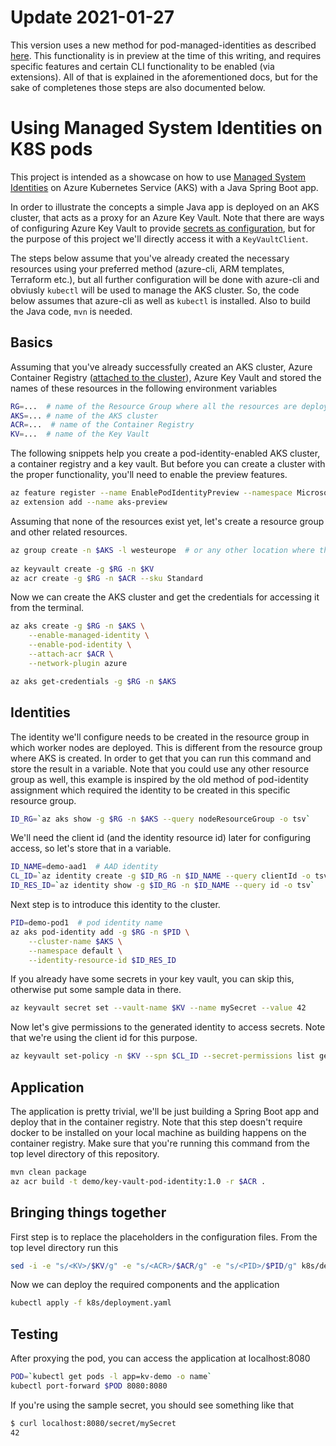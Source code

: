 # Update 2021-01-27 

This version uses a new method for pod-managed-identities as described [here](https://docs.microsoft.com/en-us/azure/aks/use-azure-ad-pod-identity). This functionality is in preview at the time of this writing, and requires specific features and certain CLI functionality to be enabled (via extensions). All of that is explained in the aforementioned docs, but for the sake of completenes those steps are also documented below.

# Using Managed System Identities on K8S pods

This project is intended as a showcase on how to use [Managed System Identities](https://docs.microsoft.com/en-us/azure/active-directory/managed-identities-azure-resources/overview) on Azure Kubernetes Service (AKS) with a Java Spring Boot app. 

In order to illustrate the concepts a simple Java app is deployed on an AKS cluster, that acts as a proxy for an Azure Key Vault. Note that there are ways of configuring Azure Key Vault to provide [secrets as configuration](https://docs.microsoft.com/en-us/azure/java/spring-framework/configure-spring-boot-starter-java-app-with-azure-key-vault), but for the purpose of this project we'll directly access it with a `KeyVaultClient`.

The steps below assume that you've already created the necessary resources using your preferred method (azure-cli, ARM templates, Terraform etc.), but all further configuration will be done with azure-cli and obviusly `kubectl` will be used to manage the AKS cluster. So, the code below assumes that azure-cli as well as `kubectl` is installed. Also to build the Java code, `mvn` is needed.

## Basics

Assuming that you've already successfully created an AKS cluster, Azure Container Registry ([attached to the cluster](https://docs.microsoft.com/en-us/azure/aks/cluster-container-registry-integration)), Azure Key Vault and stored the names of these resources in the following environment variables

```bash
RG=...  # name of the Resource Group where all the resources are deployed
AKS=... # name of the AKS cluster
ACR=...  # name of the Container Registry
KV=...  # name of the Key Vault
```

The following snippets help you create a pod-identity-enabled AKS cluster, a container registry and a key vault. But before you can create a cluster with the proper functionality, you'll need to enable the preview features.

```bash
az feature register --name EnablePodIdentityPreview --namespace Microsoft.ContainerService
az extension add --name aks-preview
```

Assuming that none of the resources exist yet, let's create a resource group and other related resources.

```bash
az group create -n $AKS -l westeurope  # or any other location where the resources are supported
 
az keyvault create -g $RG -n $KV 
az acr create -g $RG -n $ACR --sku Standard
```

Now we can create the AKS cluster and get the credentials for accessing it from the terminal.

```bash
az aks create -g $RG -n $AKS \
    --enable-managed-identity \
    --enable-pod-identity \
    --attach-acr $ACR \
    --network-plugin azure

az aks get-credentials -g $RG -n $AKS
```


## Identities

The identity we'll configure needs to be created in the resource group in which worker nodes are deployed. This is different from the resource group where AKS is created. In order to get that you can run this command and store the result in a variable. Note that you could use any other resource group as well, this example is inspired by the old method of pod-identity assignment which required the identity to be created in this specific resource group.

```bash
ID_RG=`az aks show -g $RG -n $AKS --query nodeResourceGroup -o tsv`
```

We'll need the client id (and the identity resource id) later for configuring access, so let's store that in a variable.

```bash
ID_NAME=demo-aad1  # AAD identity
CL_ID=`az identity create -g $ID_RG -n $ID_NAME --query clientId -o tsv`
ID_RES_ID=`az identity show -g $ID_RG -n $ID_NAME --query id -o tsv`
```

Next step is to introduce this identity to the cluster.

```bash
PID=demo-pod1  # pod identity name
az aks pod-identity add -g $RG -n $PID \
    --cluster-name $AKS \
    --namespace default \
    --identity-resource-id $ID_RES_ID
```

If you already have some secrets in your key vault, you can skip this, otherwise put some sample data in there.

```bash
az keyvault secret set --vault-name $KV --name mySecret --value 42
```

Now let's give permissions to the generated identity to access secrets. Note that we're using the client id for this purpose. 

```bash
az keyvault set-policy -n $KV --spn $CL_ID --secret-permissions list get
```

## Application

The application is pretty trivial, we'll be just building a Spring Boot app and deploy that in the container registry. Note that this step doesn't require docker to be installed on your local machine as building happens on the container registry. Make sure that you're running this command from the top level directory of this repository.

```bash
mvn clean package
az acr build -t demo/key-vault-pod-identity:1.0 -r $ACR .
```

## Bringing things together

First step is to replace the placeholders in the configuration files. From the top level directory run this

```bash
sed -i -e "s/<KV>/$KV/g" -e "s/<ACR>/$ACR/g" -e "s/<PID>/$PID/g" k8s/deployment.yaml
```

Now we can deploy the required components and the application
```bash
kubectl apply -f k8s/deployment.yaml
```

## Testing

After proxying the pod, you can access the application at localhost:8080

```bash
POD=`kubectl get pods -l app=kv-demo -o name`
kubectl port-forward $POD 8080:8080
```

If you're using the sample secret, you should see something like that
```bash
$ curl localhost:8080/secret/mySecret
42
```